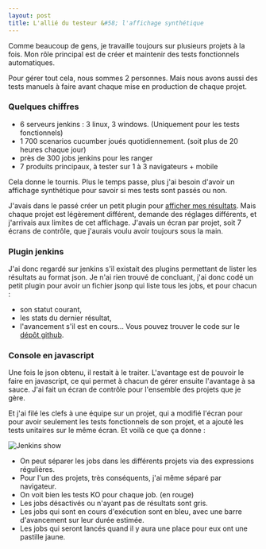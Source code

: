 ```yaml
---
layout: post
title: L'allié du testeur &#58; l'affichage synthétique
---
```


Comme beaucoup de gens, je travaille toujours sur plusieurs projets à la fois. Mon rôle principal est de créer et maintenir des tests fonctionnels automatiques.

Pour gérer tout cela, nous sommes 2 personnes. Mais nous avons aussi des tests manuels à faire avant chaque mise en production de chaque projet.

### Quelques chiffres

* 6 serveurs jenkins : 3 linux, 3 windows. (Uniquement pour les tests fonctionnels)
* 1 700 scenarios cucumber joués quotidiennement. (soit plus de 20 heures chaque jour)
* près de 300 jobs jenkins pour les ranger
* 7 produits principaux, à tester sur 1 à 3 navigateurs + mobile

Cela donne le tournis. Plus le temps passe, plus j'ai besoin d'avoir un affichage synthétique pour savoir si mes tests sont passés ou non.

J'avais dans le passé créer un petit plugin pour [afficher mes résultats](http://web-quality.over-blog.com/affichage-des-resultats-de-tests). Mais chaque projet est légèrement différent, demande des réglages différents, et j'arrivais aux limites de cet affichage. J'avais un écran par projet, soit 7 écrans de contrôle, que j'aurais voulu avoir toujours sous la main.

### Plugin jenkins

J'ai donc regardé sur jenkins s'il existait des plugins permettant de lister les résultats au format json. Je n'ai rien trouvé de concluant, j'ai donc codé un petit plugin pour avoir un fichier jsonp qui liste tous les jobs, et pour chacun :
* son statut courant,
* les stats du dernier résultat,
* l'avancement s'il est en cours...
Vous pouvez trouver le code sur le [dépôt github](https://github.com/fabrice31/jsonResult).

### Console en javascript

Une fois le json obtenu, il restait à le traiter. L'avantage est de pouvoir le faire en javascript, ce qui permet à chacun de gérer ensuite l'avantage à sa sauce. J'ai fait un écran de contrôle pour l'ensemble des projets que je gère.

Et j'ai filé les clefs à une équipe sur un projet, qui a modifié l'écran pour pour avoir seulement les tests fonctionnels de son projet, et a ajouté les tests unitaires sur le même écran.
Et voilà ce que ça donne :

![Jenkins show](/blog/public/pictures/2014/jenkins-show.png "Ecran d'affichage jenkins")

* On peut séparer les jobs dans les différents projets via des expressions régulières.
* Pour l'un des projets, très conséquents, j'ai même séparé par navigateur.
* On voit bien les tests KO pour chaque job. (en rouge)
* Les jobs désactivés ou n'ayant pas de résultats sont gris.
* Les jobs qui sont en cours d'exécution sont en bleu, avec une barre d'avancement sur leur durée estimée.
* Les jobs qui seront lancés quand il y aura une place pour eux ont une pastille jaune.